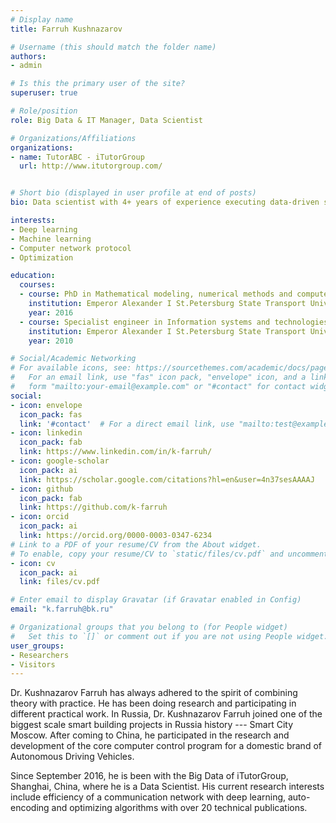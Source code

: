 ```yaml
---
# Display name
title: Farruh Kushnazarov

# Username (this should match the folder name)
authors:
- admin

# Is this the primary user of the site?
superuser: true

# Role/position
role: Big Data & IT Manager, Data Scientist

# Organizations/Affiliations
organizations:
- name: TutorABC ‐ iTutorGroup
  url: http://www.itutorgroup.com/


# Short bio (displayed in user profile at end of posts)
bio: Data scientist with 4+ years of experience executing data‐driven solutions to increase efficiency, accuracy. I have a deep driven passion for software, database, and data science.

interests:
- Deep learning
- Machine learning
- Computer network protocol
- Optimization

education:
  courses:
  - course: PhD in Mathematical modeling, numerical methods and computer programs
    institution: Emperor Alexander I St.Petersburg State Transport University
    year: 2016
  - course: Specialist engineer in Information systems and technologies
    institution: Emperor Alexander I St.Petersburg State Transport University
    year: 2010

# Social/Academic Networking
# For available icons, see: https://sourcethemes.com/academic/docs/page-builder/#icons
#   For an email link, use "fas" icon pack, "envelope" icon, and a link in the
#   form "mailto:your-email@example.com" or "#contact" for contact widget.
social:
- icon: envelope
  icon_pack: fas
  link: '#contact'  # For a direct email link, use "mailto:test@example.org".
- icon: linkedin
  icon_pack: fab
  link: https://www.linkedin.com/in/k-farruh/
- icon: google-scholar
  icon_pack: ai
  link: https://scholar.google.com/citations?hl=en&user=4n37sesAAAAJ
- icon: github
  icon_pack: fab
  link: https://github.com/k-farruh
- icon: orcid
  icon_pack: ai
  link: https://orcid.org/0000-0003-0347-6234
# Link to a PDF of your resume/CV from the About widget.
# To enable, copy your resume/CV to `static/files/cv.pdf` and uncomment the lines below.
- icon: cv
  icon_pack: ai
  link: files/cv.pdf

# Enter email to display Gravatar (if Gravatar enabled in Config)
email: "k.farruh@bk.ru"

# Organizational groups that you belong to (for People widget)
#   Set this to `[]` or comment out if you are not using People widget.
user_groups:
- Researchers
- Visitors
---
```


Dr. Kushnazarov Farruh has always adhered to the spirit of combining theory with practice. He has been doing research and participating in different practical work. In Russia, Dr. Kushnazarov Farruh joined one of the biggest scale smart building projects in Russia history --- Smart City Moscow. After coming to China, he participated in the research and development of the core computer control program for a domestic brand of Autonomous Driving Vehicles. 

Since September 2016, he is been with the Big Data of iTutorGroup, Shanghai, China, where he is a Data Scientist. His current research interests include efficiency of a communication network with deep learning, auto-encoding and optimizing algorithms with over 20 technical publications. 

